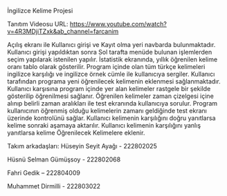 İngilizce Kelime Projesi

Tanıtım Videosu URL: https://www.youtube.com/watch?v=4R3MDjiTZxk&ab_channel=farcanim

Açılış ekranı ile Kullanıcı girişi ve Kayıt olma yeri navbarda bulunmaktadır. Kullanıcı girişi yapıldıktan sonra Sol tarafta menüde bulunan işlemlerden seçim yapılarak istenilen yapılır.
İstatistik ekranında, yıllık öğrenilen kelime oranı tablo olarak gösterilir.
Program içinde olan tüm türkçe kelimeleri ingilizce karşılığı ve ingilizce örnek cümle ile kullanıcıya sergiler.
Kullanıcı tarafından programa yeni öğrenilecek kelimenin eklenmesi sağlanmaktadır.
Kullanıcı karşısına program içinde yer alan kelimeler rastgele bir şekilde gösterilip öğrenilmesi sağlanır. Öğrenilen kelimeler zaman çizelgesi içine alınıp belirli zaman aralıkları ile test ekranında kullanıcıya sorulur.
Program kullanıcının öğrenmiş olduğu kelimelerin zamanı geldiğinde test ekranı üzerinde kontrolünü sağlar. Kullanıcı kelimenin karşılığını doğru yanıtlarsa kelime sonraki aşamaya aktarılır. Kullanıcı kelimenin karşılığını yanlış yanıtlarsa kelime Öğrenilecek Kelimelere eklenir.



Takım arkadaşları:
Hüseyin Seyit Ayağı - 222802025	 

Hüsnü Selman Gümüşsoy - 222802068 

Fahri Gedik – 222804009 

Muhammet Dirmilli - 222803022
